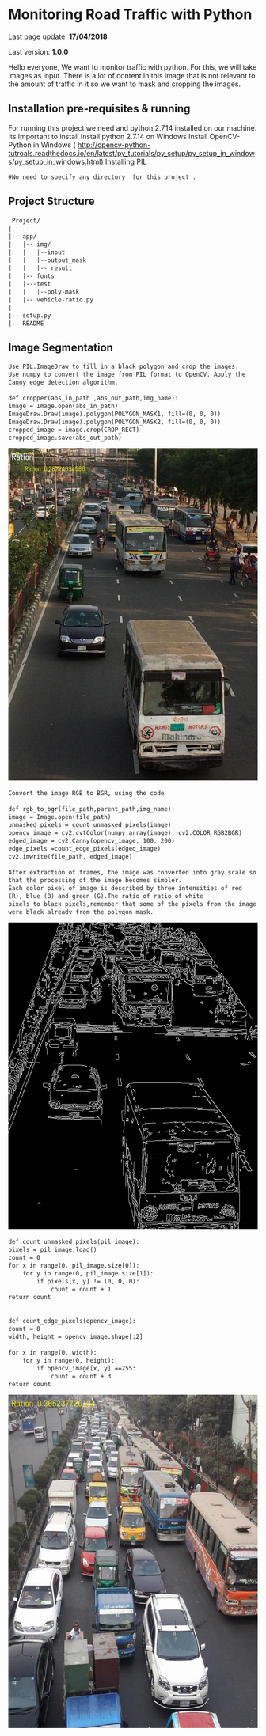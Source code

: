 # Monitoring Road Traffic with Python

Last page update: **17/04/2018**

Last version: **1.0.0** 

Hello everyone,
We want to monitor traffic with python. For this, we will take images as input.
There is a lot of content in this image that is not relevant to the amount of 
traffic in it so we want to mask and cropping the images.  


Installation pre-requisites & running 
----------------------------------------
For running this project we need and python 2.7.14 installed on our machine. 
Its important to install 
	Install python 2.7.14  on Windows
	Install OpenCV-Python in Windows 
	( http://opencv-python-tutroals.readthedocs.io/en/latest/py_tutorials/py_setup/py_setup_in_windows/py_setup_in_windows.html)
	Installing PIL 
	
	#No need to specify any directory  for this project .

	
Project Structure 
-------------------
	 Project/
	|	
	|-- app/
	|   |-- img/
	|   |   |--input
	|   |   |--output_mask
	|   |   |-- result 
	|   |-- fonts
	|   |---test
	|	| 	|--poly-mask 
	|   |-- vehicle-ratio.py
	|
	|-- setup.py
	|-- README

Image Segmentation
-----------------

	Use PIL.ImageDraw to fill in a black polygon and crop the images. 
	Use numpy to convert the image from PIL format to OpenCV. Apply the Canny edge detection algorithm.

	def cropper(abs_in_path ,abs_out_path,img_name):
    image = Image.open(abs_in_path)
    ImageDraw.Draw(image).polygon(POLYGON_MASK1, fill=(0, 0, 0))
    ImageDraw.Draw(image).polygon(POLYGON_MASK2, fill=(0, 0, 0))
    cropped_image = image.crop(CROP_RECT)
    cropped_image.save(abs_out_path)

<p align="center">
  <img src="https://github.com/mostafiz57/vehicle-ratio/blob/master/img/input/Bannani-1.5-2%20-1-mon.jpg" border="0" />
</p>

	Convert the image RGB to BGR, using the code 
	
	def rgb_to_bgr(file_path,parent_path,img_name):
    image = Image.open(file_path)
    unmasked_pixels = count_unmasked_pixels(image)
    opencv_image = cv2.cvtColor(numpy.array(image), cv2.COLOR_RGB2BGR)
    edged_image = cv2.Canny(opencv_image, 100, 200)
    edge_pixels =count_edge_pixels(edged_image)
    cv2.imwrite(file_path, edged_image)

	After extraction of frames, the image was converted into gray scale so that the processing of the image becomes simpler. 
	Each color pixel of image is described by three intensities of red (R), blue (B) and green (G).The ratio of ratio of white 
	pixels to black pixels,remember that some of the pixels from the image were black already from the polygon mask.
	
<p align="center">
  <img src="https://github.com/mostafiz57/vehicle-ratio/blob/master/img/output_mask/Bannani-1.5-2%20-1-mon.jpg" border="0" />
</p>
	
	def count_unmasked_pixels(pil_image):
    pixels = pil_image.load()
    count = 0
    for x in range(0, pil_image.size[0]):
        for y in range(0, pil_image.size[1]):
            if pixels[x, y] != (0, 0, 0):
                count = count + 1
    return count
	
	
	def count_edge_pixels(opencv_image):
    count = 0
    width, height = opencv_image.shape[:2]

    for x in range(0, width):
        for y in range(0, height):
            if opencv_image[x, y] ==255:
                count = count + 3
    return count
	
<p align="center">
  <img src="https://github.com/mostafiz57/vehicle-ratio/blob/master/img/result/Bannani-8-9%20-1-sun.jpg" border="0" />
</p>


